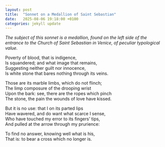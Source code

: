 ```yaml
---
layout: post
title:  "Sonnet on a Medallion of Saint Sebastian"
date:   2025-08-06 19:18:00 +0100
categories: jekyll update
---
```


*The subject of this sonnet is a medallion, found on the left side of the entrance to the Church of Saint Sebastian in Venice, of peculiar typological value.*

Poverty of blood, that is indigence, <br>
Is squandered; and what image that remains, <br>
Suggesting neither guilt nor innocence, <br>
Is white stone that bares nothing through its veins. <br>

Those are its marble limbs, which do not flinch; <br>
The limp composure of the drooping wrist <br>
Upon the bark: see, there are the ropes which pinch <br>
The stone, the pain the wounds of love have kissed. <br>

But it is no use: that I on its parted lips <br>
Have wavered, and do want what scarce I sense, <br>
Who have touched my error to its fingers’ tips, <br>
And pulled at the arrow through my prurience: <br>

To find no answer, knowing well what is his, <br>
That is: to bear a cross which no longer is. <br>












